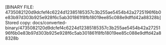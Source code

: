 [BINARY FILE: 4735082120d9dcfef4c6224d12385185357c3b255ae5454b42a2725196f6b0e83b97d303b925e928f6c5ab301861f8fb18019ee85c088e9dffd42a88328b]
Stored copy: docs/converted-binary/4735082120d9dcfef4c6224d12385185357c3b255ae5454b42a2725196f6b0e83b97d303b925e928f6c5ab301861f8fb18019ee85c088e9dffd42a88328b
